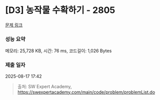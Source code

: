 # [D3] 농작물 수확하기 - 2805 

[문제 링크](https://swexpertacademy.com/main/code/problem/problemDetail.do?contestProbId=AV7GLXqKAWYDFAXB) 

### 성능 요약

메모리: 25,728 KB, 시간: 76 ms, 코드길이: 1,026 Bytes

### 제출 일자

2025-08-17 17:42



> 출처: SW Expert Academy, https://swexpertacademy.com/main/code/problem/problemList.do